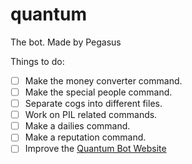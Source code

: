 # quantum
The bot. Made by Pegasus

Things to do:
- [ ] Make the money converter command.
- [ ] Make the special people command.
- [ ] Separate cogs into different files.
- [ ] Work on PIL related commands.
- [ ] Make a dailies command.
- [ ] Make a reputation command.
- [ ] Improve the [Quantum Bot Website](https://github.com/SVengat03/SVengat03.github.io)
